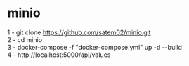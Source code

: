 # minio

1 - git clone https://github.com/satem02/minio.git  
2 - cd minio  
3 - docker-compose -f "docker-compose.yml" up -d --build  
4 - http://localhost:5000/api/values  
